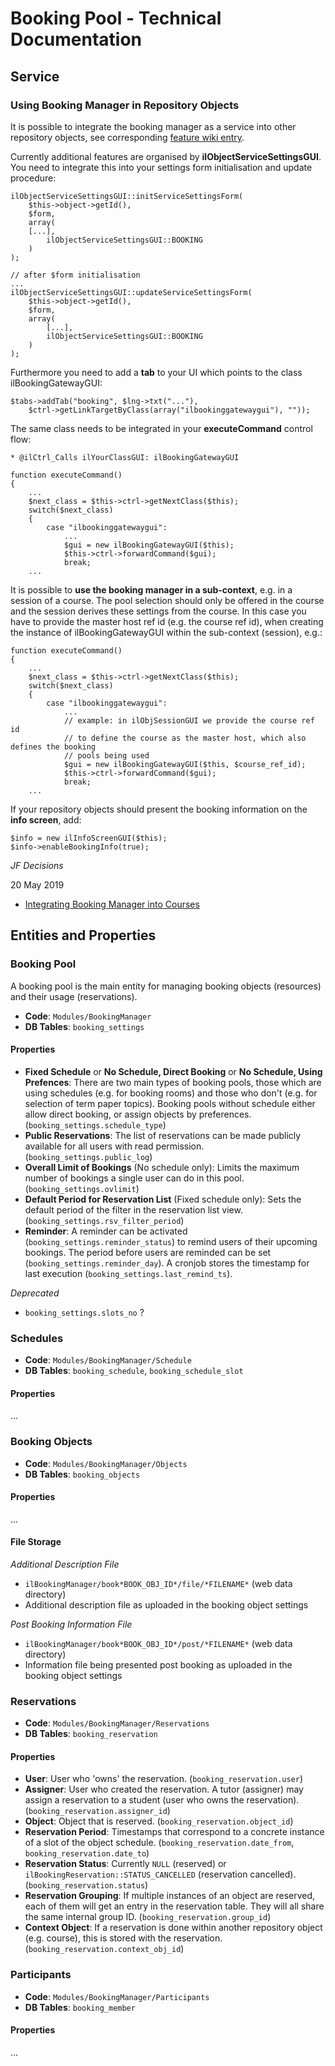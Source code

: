 # Booking Pool - Technical Documentation

## Service

### Using Booking Manager in Repository Objects

It is possible to integrate the booking manager as a service into other repository objects, see corresponding [feature wiki entry](https://docu.ilias.de/goto_docu_wiki_wpage_5722_1357.html).

Currently additional features are organised by **ilObjectServiceSettingsGUI**. You need to integrate this into your settings form initialisation and update procedure:

```
ilObjectServiceSettingsGUI::initServiceSettingsForm(
	$this->object->getId(),
	$form,
	array(
	[...],
		ilObjectServiceSettingsGUI::BOOKING
	)
);
```

```
// after $form initialisation
...
ilObjectServiceSettingsGUI::updateServiceSettingsForm(
	$this->object->getId(),
	$form,
	array(
		[...],
		ilObjectServiceSettingsGUI::BOOKING
	)
);
```


Furthermore you need to add a **tab** to your UI which points to the class ilBookingGatewayGUI:

```
$tabs->addTab("booking", $lng->txt("..."),
	$ctrl->getLinkTargetByClass(array("ilbookinggatewaygui"), ""));
```

The same class needs to be integrated in your **executeCommand** control flow:

```
* @ilCtrl_Calls ilYourClassGUI: ilBookingGatewayGUI
```

```
function executeCommand()
{
	...
	$next_class = $this->ctrl->getNextClass($this);
	switch($next_class)
	{
		case "ilbookinggatewaygui":
			...
			$gui = new ilBookingGatewayGUI($this);
			$this->ctrl->forwardCommand($gui);
			break;
	...
```

It is possible to **use the booking manager in a sub-context**, e.g. in a session of a course. The pool selection should only be offered in the course and the session derives these settings from the course. In this case you have to provide the master host ref id (e.g. the course ref id), when creating the instance of ilBookingGatewayGUI within the sub-context (session), e.g.:

```
function executeCommand()
{
	...
	$next_class = $this->ctrl->getNextClass($this);
	switch($next_class)
	{
		case "ilbookinggatewaygui":
			...
			// example: in ilObjSessionGUI we provide the course ref id
			// to define the course as the master host, which also defines the booking
			// pools being used
			$gui = new ilBookingGatewayGUI($this, $course_ref_id);
			$this->ctrl->forwardCommand($gui);
			break;
	...
```

If your repository objects should present the booking information on the **info screen**, add:

```
$info = new ilInfoScreenGUI($this);
$info->enableBookingInfo(true);
```

*JF Decisions*

20 May 2019

- [Integrating Booking Manager into Courses](https://docu.ilias.de/goto_docu_wiki_wpage_5722_1357.html)


## Entities and Properties

### Booking Pool

A booking pool is the main entity for managing booking objects (resources) and their usage (reservations).

* **Code**: `Modules/BookingManager`
* **DB Tables**: `booking_settings`

#### Properties

* **Fixed Schedule** or **No Schedule, Direct Booking** or **No Schedule, Using Prefences**: There are two main types of booking pools, those which are using schedules (e.g. for booking rooms) and those who don't (e.g. for selection of term paper topics). Booking pools without schedule either allow direct booking, or assign objects by preferences. (`booking_settings.schedule_type`)
* **Public Reservations**: The list of reservations can be made publicly available for all users with read permission. (`booking_settings.public_log`)
* **Overall Limit of Bookings** (No schedule only): Limits the maximum number of bookings a single user can do in this pool. (`booking_settings.ovlimit`)
* **Default Period for Reservation List** (Fixed schedule only): Sets the default period of the filter in the reservation list view. (`booking_settings.rsv_filter_period`)
* **Reminder**: A reminder can be activated (`booking_settings.reminder_status`) to remind users of their upcoming bookings. The period before users are reminded can be set (`booking_settings.reminder_day`). A cronjob stores the timestamp for last execution (`booking_settings.last_remind_ts`).

*Deprecated*

* `booking_settings.slots_no` ?

### Schedules

* **Code**: `Modules/BookingManager/Schedule`
* **DB Tables**: `booking_schedule`, `booking_schedule_slot`

#### Properties

...

### Booking Objects

* **Code**: `Modules/BookingManager/Objects`
* **DB Tables**: `booking_objects`

#### Properties

...

#### File Storage

*Additional Description File*
- `ilBookingManager/book*BOOK_OBJ_ID*/file/*FILENAME*` (web data directory)
- Additional description file as uploaded in the booking object settings

*Post Booking Information File*
- `ilBookingManager/book*BOOK_OBJ_ID*/post/*FILENAME*` (web data directory)
- Information file being presented post booking as uploaded in the booking object settings

### Reservations

* **Code**: `Modules/BookingManager/Reservations`
* **DB Tables**: `booking_reservation`

#### Properties

* **User**: User who 'owns' the reservation. (`booking_reservation.user`)
* **Assigner**: User who created the reservation. A tutor (assigner) may assign a reservation to a student (user who owns the reservation). (`booking_reservation.assigner_id`)
* **Object**: Object that is reserved. (`booking_reservation.object_id`)
* **Reservation Period**: Timestamps that correspond to a concrete instance of a slot of the object schedule. (`booking_reservation.date_from`, `booking_reservation.date_to`)
* **Reservation Status**: Currently `NULL` (reserved) or `ilBookingReservation::STATUS_CANCELLED` (reservation cancelled). (`booking_reservation.status`)
* **Reservation Grouping**: If multiple instances of an object are reserved, each of them will get an entry in the reservation table. They will all share the same internal group ID. (`booking_reservation.group_id`)
* **Context Object**: If a reservation is done within another repository object (e.g. course), this is stored with the reservation. (`booking_reservation.context_obj_id`)

### Participants

* **Code**: `Modules/BookingManager/Participants`
* **DB Tables**: `booking_member`

#### Properties

...
